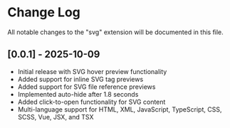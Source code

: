 # Change Log

All notable changes to the "svg" extension will be documented in this file.

## [0.0.1] - 2025-10-09

- Initial release with SVG hover preview functionality
- Added support for inline SVG tag previews
- Added support for SVG file reference previews
- Implemented auto-hide after 1.8 seconds
- Added click-to-open functionality for SVG content
- Multi-language support for HTML, XML, JavaScript, TypeScript, CSS, SCSS, Vue, JSX, and TSX